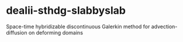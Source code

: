 # dealii-sthdg-slabbyslab
Space-time hybridizable discontinuous Galerkin method for advection-diffusion on deforming domains
